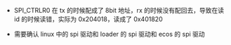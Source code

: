 - SPI_CTRLR0 在 tx 的时候配成了 8bit 地址，rx 的时候没有配回去，导致在读 id 的时候读错，实际为 0x204018，读成了 0x401820

- 需要确认 linux 中的 spi 驱动和 loader 的 spi 驱动和 ecos 的 spi 驱动

